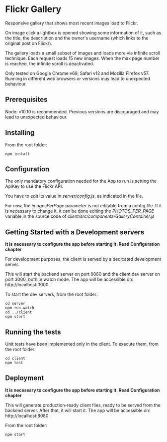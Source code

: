 # Flickr Gallery

Responsive gallery that shows most recent images load to Flickr.

On image click a lightbox is opened showing some information of it, such as the title, the description and the owner's username (which links to the original post on Flickr).

The gallery loads a small subset of images and loads more via infinite scroll technique. Each request loads 15 new images. When the max page number is reached, the infinite scroll is deactivated.  

Only tested on Google Chrome v69, Safari v12 and Mozilla Firefox v57. Running in different web browsers or versions may lead to unexpected behaviour.

## Prerequisites

Node: v10.10 is recommended. Previous versions are discouraged and may lead to unexpected behaviour.

## Installing

From the root folder:
```
npm install
```

## Configuration

The only mandatory configuration needed for the App to run is setting the ApiKey to use the Flickr API.

You have to edit its value in *server/config.js*, as indicated in the file.

For now, the *imagesPerPage* parameter is not editable from a config file. If it is necessary to change it, it can be done editing the *PHOTOS_PER_PAGE* variable in the source code of *client/src/components/GalleryContainer.js*

## Getting Started with a Development servers

**It is necessary to configure the app before starting it. Read Configuration chapter**

For development purposes, the client is served by a dedicated development server.

This will start the backend server on port 8080 and the client dev server on port 3000, both in watch mode.
The app will be accessible on: http://localhost:3000.

To start the dev servers, from the root folder:
```
cd server
npm run watch
cd ../client
npm start
```

## Running the tests

Unit tests have been implemented only in the client. To execute them, from the root folder:

```
cd client
npm test
```

## Deployment

**It is necessary to configure the app before starting it. Read Configuration chapter**

This will generate production-ready client files, ready to be served from the backend server. After that, it will start it. The app will be accessible on: http://localhost:8080

From the root folder:

```
npm start
```